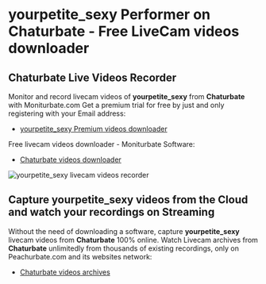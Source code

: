 # yourpetite_sexy Performer on Chaturbate - Free LiveCam videos downloader

## Chaturbate Live Videos Recorder

Monitor and record livecam videos of **yourpetite_sexy** from **Chaturbate** with Moniturbate.com
Get a premium trial for free by just and only registering with your Email address:
* [yourpetite_sexy Premium videos downloader](https://moniturbate.com/request-demo-licence-key.html)

Free livecam videos downloader - Moniturbate Software:
* [Chaturbate videos downloader](https://moniturbate.com/moniturbate-download-software.html)

![yourpetite_sexy livecam videos recorder](https://peachurnet.com/templates/moniturbate-software.png)


## Capture yourpetite_sexy videos from the Cloud and watch your recordings on Streaming

Without the need of downloading a software, capture **yourpetite_sexy** livecam videos from **Chaturbate** 100% online.
Watch Livecam archives from **Chaturbate** unlimitedly from thousands of existing recordings, only on Peachurbate.com and its websites network:
* [Chaturbate videos archives](https://peachurnet.com/)